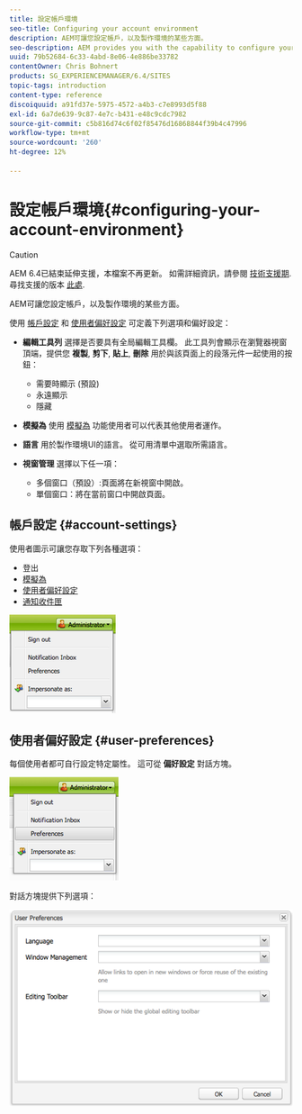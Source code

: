 ```yaml
---
title: 設定帳戶環境
seo-title: Configuring your account environment
description: AEM可讓您設定帳戶，以及製作環境的某些方面。
seo-description: AEM provides you with the capability to configure your account and certain aspects of the author environment.
uuid: 79b52684-6c33-4abd-8e06-4e886be33782
contentOwner: Chris Bohnert
products: SG_EXPERIENCEMANAGER/6.4/SITES
topic-tags: introduction
content-type: reference
discoiquuid: a91fd37e-5975-4572-a4b3-c7e8993d5f88
exl-id: 6a7de639-9c87-4e7c-b431-e48c9cdc7982
source-git-commit: c5b816d74c6f02f85476d16868844f39b4c47996
workflow-type: tm+mt
source-wordcount: '260'
ht-degree: 12%

---
```


# 設定帳戶環境{#configuring-your-account-environment}

>[!CAUTION]
>
>AEM 6.4已結束延伸支援，本檔案不再更新。 如需詳細資訊，請參閱 [技術支援期](https://helpx.adobe.com//tw/support/programs/eol-matrix.html). 尋找支援的版本 [此處](https://experienceleague.adobe.com/docs/).

AEM可讓您設定帳戶，以及製作環境的某些方面。

使用 [帳戶設定](#account-settings) 和 [使用者偏好設定](#user-preferences) 可定義下列選項和偏好設定：

* **編輯工具列**
選擇是否要具有全局編輯工具欄。 此工具列會顯示在瀏覽器視窗頂端，提供您 
**複製**, **剪下**, **貼上**, **刪除** 用於與該頁面上的段落元件一起使用的按鈕：

   * 需要時顯示 (預設)
   * 永遠顯示
   * 隱藏

* **模擬為**
使用 [模擬為](/help/sites-administering/security.md#impersonating-another-user) 功能使用者可以代表其他使用者運作。

* **語言**
用於製作環境UI的語言。 從可用清單中選取所需語言。

* **視窗管理**
選擇以下任一項：

   * 多個窗口（預設）:頁面將在新視窗中開啟。
   * 單個窗口：將在當前窗口中開啟頁面。

## 帳戶設定 {#account-settings}

使用者圖示可讓您存取下列各種選項：

* 登出
* [模擬為](/help/sites-administering/security.md#impersonating-another-user)
* [使用者偏好設定](#user-preferences)
* [通知收件匣](/help/sites-classic-ui-authoring/author-env-inbox.md)

![chlimage_1-170](assets/chlimage_1-170.png)

## 使用者偏好設定 {#user-preferences}

每個使用者都可自行設定特定屬性。 這可從 **偏好設定** 對話方塊。

![screen_shot_2012-02-08at105033am](assets/screen_shot_2012-02-08at105033am.png)

對話方塊提供下列選項：

![chlimage_1-171](assets/chlimage_1-171.png)

